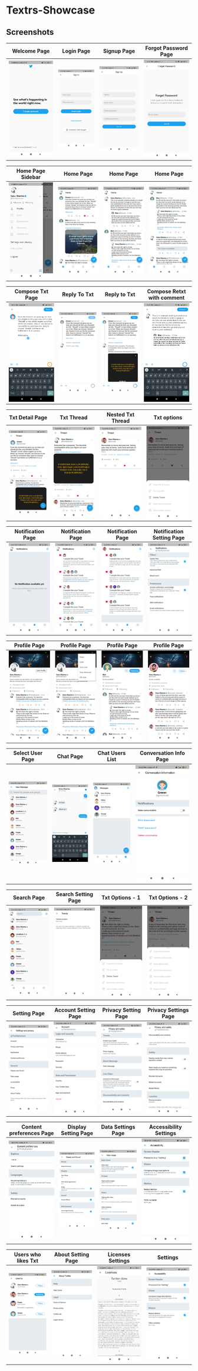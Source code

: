 # Textrs-Showcase


## Screenshots

Welcome Page               |  Login Page               | Signup Page               |  Forgot Password Page
:-------------------------:|:-------------------------:|:-------------------------:|:-------------------------:
![](https://github.com/trile127/Textrs-Showcase/blob/main/screenshots/Auth/screenshot_1.jpg?raw=true)|![](https://github.com/trile127/Textrs-Showcase/blob/main/screenshots/Auth/screenshot_2.jpg?raw=true)|![](https://github.com/trile127/Textrs-Showcase/blob/main/screenshots/Auth/screenshot_3.jpg?raw=true)|![](https://github.com/trile127/Textrs-Showcase/blob/main/screenshots/Auth/screenshot_4.jpg?raw=true)|

Home Page Sidebar         |  Home Page       |   Home Page               |  Home Page
:-------------------------:|:-------------------------:|:-------------------------:|:-------------------------:
![](https://github.com/trile127/Textrs-Showcase/blob/main/screenshots/Home/screenshot_5.jpg?raw=true)|![](https://github.com/trile127/Textrs-Showcase/blob/main/screenshots/Home/screenshot_2.jpg?raw=true)|![](https://github.com/trile127/Textrs-Showcase/blob/main/screenshots/Home/screenshot_7.jpg?raw=true)|![](https://github.com/trile127/Textrs-Showcase/blob/main/screenshots/Home/screenshot_6.jpg?raw=true)|

Compose Txt Page                  | Reply To Txt       |   Reply to Txt      |     Compose Retxt with comment
:-------------------------:|:-------------------------:|:-------------------------:|:-------------------------:
![](https://github.com/trile127/Textrs-Showcase/blob/main/screenshots/CreateTxt/screenshot_1.jpg?raw=true)|![](https://github.com/trile127/Textrs-Showcase/blob/main/screenshots/CreateTxt/screenshot_2.jpg?raw=true)|![](https://github.com/trile127/Textrs-Showcase/blob/main/screenshots/CreateTxt/screenshot_4.jpg?raw=true)|![](https://github.com/trile127/Textrs-Showcase/blob/main/screenshots/CreateTxt/screenshot_3.jpg?raw=true)|

Txt Detail Page         |  Txt Thread              |   Nested Txt Thread     | Txt options
:-------------------------:|:-------------------------:|:-------------------------:|:-------------------------:
![](https://github.com/trile127/Textrs-Showcase/blob/main/screenshots/TxtDetail/screenshot_3.jpg?raw=true)|![](https://github.com/trile127/Textrs-Showcase/blob/main/screenshots/TxtDetail/screenshot_4.jpg?raw=true)|![](https://github.com/trile127/Textrs-Showcase/blob/main/screenshots/TxtDetail/screenshot_1.jpg?raw=true)|![](https://github.com/trile127/Textrs-Showcase/blob/main/screenshots/TxtDetail/screenshot_2.jpg?raw=true)|

Notification Page         |  Notification Page         |   Notification Page       | Notification Setting Page
:-------------------------:|:-------------------------:|:-------------------------:|:-------------------------:
![](https://github.com/trile127/Textrs-Showcase/blob/main/screenshots/Notification/screenshot_1.jpg?raw=true)|![](https://github.com/trile127/Textrs-Showcase/blob/main/screenshots/Notification/screenshot_2.jpg?raw=true)|![](https://github.com/trile127/Textrs-Showcase/blob/main/screenshots/Notification/screenshot_3.jpg?raw=true)|![](https://github.com/trile127/Textrs-Showcase/blob/main/screenshots/Notification/screenshot_4.jpg?raw=true)|

Profile Page                |  Profile Page            |   Profile  Page       | Profile  Page
:-------------------------:|:-------------------------:|:-------------------------:|:-------------------------:
![](https://github.com/trile127/Textrs-Showcase/blob/main/screenshots/Profile/screenshot_1.jpg?raw=true)|![](https://github.com/trile127/Textrs-Showcase/blob/main/screenshots/Profile/screenshot_2.jpg?raw=true)|![](https://github.com/trile127/Textrs-Showcase/blob/main/screenshots/Profile/screenshot_4.jpg?raw=true)|![](https://github.com/trile127/Textrs-Showcase/blob/main/screenshots/Profile/screenshot_7.jpg?raw=true)|

Select User Page                |  Chat Page            |    Chat Users List       | Conversation Info Page
:-------------------------:|:-------------------------:|:-------------------------:|:-------------------------:
![](https://github.com/trile127/Textrs-Showcase/blob/main/screenshots/Chat/screenshot_1.jpg?raw=true)|![](https://github.com/trile127/Textrs-Showcase/blob/main/screenshots/Chat/screenshot_2.jpg?raw=true)|![](https://github.com/trile127/Textrs-Showcase/blob/main/screenshots/Chat/screenshot_3.jpg?raw=true)|![](https://github.com/trile127/Textrs-Showcase/blob/main/screenshots/Chat/screenshot_4.jpg?raw=true)|

Search Page                |  Search Setting Page            |  Txt Options - 1     | Txt Options - 2
:-------------------------:|:-------------------------:|:-------------------------:|:-------------------------:
![](https://github.com/trile127/Textrs-Showcase/blob/main/screenshots/Search/screenshot_1.jpg?raw=true)|![](https://github.com/trile127/Textrs-Showcase/blob/main/screenshots/Search/screenshot_2.jpg?raw=true)|![](https://github.com/trile127/Textrs-Showcase/blob/main/screenshots/TxtDetail/screenshot_5.jpg?raw=true)|![](https://github.com/trile127/Textrs-Showcase/blob/main/screenshots/TxtDetail/screenshot_6.jpg?raw=true)|


Setting Page                |  Account Setting Page    |  Privacy Setting Page    | Privacy Settings Page
:-------------------------:|:-------------------------:|:-------------------------:|:-------------------------:
![](https://github.com/trile127/Textrs-Showcase/blob/main/screenshots/Settings/screenshot_1.jpg?raw=true)|![](https://github.com/trile127/Textrs-Showcase/blob/main/screenshots/Settings/screenshot_2.jpg?raw=true)|![](https://github.com/trile127/Textrs-Showcase/blob/main/screenshots/Settings/screenshot_4.jpg?raw=true)|![](https://github.com/trile127/Textrs-Showcase/blob/main/screenshots/Settings/screenshot_3.jpg?raw=true)|

Content preferences Page      |  Display Setting Page    |  Data Settings Page    | Accessibility Settings
:-------------------------:|:-------------------------:|:-------------------------:|:-------------------------:
![](https://github.com/trile127/Textrs-Showcase/blob/main/screenshots/Settings/screenshot_5.jpg?raw=true)|![](https://github.com/trile127/Textrs-Showcase/blob/main/screenshots/Settings/screenshot_6.jpg?raw=true)|![](https://github.com/trile127/Textrs-Showcase/blob/main/screenshots/Settings/screenshot_7.jpg?raw=true)|![](https://github.com/trile127/Textrs-Showcase/blob/main/screenshots/Settings/screenshot_8.jpg?raw=true)|

  Users who likes Txt        |  About Setting Page    |  Licenses Settings     |  Settings
:-------------------------:|:-------------------------:|:-------------------------:|:-------------------------:
![](https://github.com/trile127/Textrs-Showcase/blob/main/screenshots/TxtDetail/screenshot_7.jpg?raw=true)|![](https://github.com/trile127/Textrs-Showcase/blob/main/screenshots/Settings/screenshot_9.jpg?raw=true)|![](https://github.com/trile127/Textrs-Showcase/blob/main/screenshots/Settings/screenshot_10.jpg?raw=true)|![](https://github.com/trile127/Textrs-Showcase/blob/main/screenshots/Settings/screenshot_8.jpg?raw=true)|
